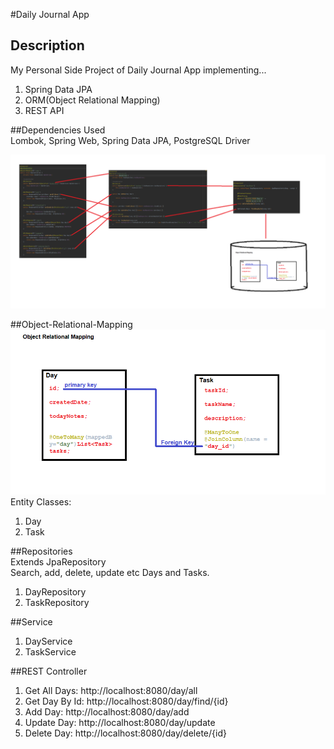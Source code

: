 #Daily Journal App  

## Description  
My Personal Side Project of Daily Journal App implementing...  
1. Spring Data JPA  
2. ORM(Object Relational Mapping)  
3. REST API  

##Dependencies Used  
Lombok, Spring Web, Spring Data JPA, PostgreSQL Driver  
  
![](diagram/1-structture_diagram.png)  
  
##Object-Relational-Mapping  
![](diagram/orm.png)  
Entity Classes:  
1. Day  
2. Task  

##Repositories  
Extends JpaRepository  
Search, add, delete, update etc Days and Tasks.  
1. DayRepository  
2. TaskRepository  

##Service  
1. DayService  
2. TaskService  
  
##REST Controller  
1. Get All Days: 	http://localhost:8080/day/all  
2. Get Day By Id: 	http://localhost:8080/day/find/{id}  
3. Add Day:			http://localhost:8080/day/add  
4. Update Day:		http://localhost:8080/day/update  
5. Delete Day:		http://localhost:8080/day/delete/{id}  
